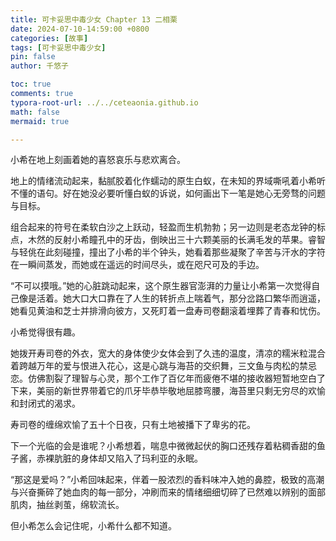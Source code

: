 ```yaml
---
title: 可卡妥思中毒少女 Chapter 13 二相栗
date: 2024-07-10-14:59:00 +0800
categories: [故事]
tags: [可卡妥思中毒少女]
pin: false
author: 千悠子

toc: true
comments: true
typora-root-url: ../../ceteaonia.github.io
math: false
mermaid: true

---
```

小希在地上刻画着她的喜怒哀乐与悲欢离合。

地上的情绪流动起来，黏腻胶着化作蠕动的原生白蚁，在未知的界域嘶吼着小希听不懂的语句。好在她没必要听懂白蚁的诉说，如何画出下一笔是她心无旁骛的问题与目标。

组合起来的符号在柔软白沙之上跃动，轻盈而生机勃勃；另一边则是老态龙钟的标点，木然的反射小希瞳孔中的牙齿，倒映出三十六颗美丽的长满毛发的苹果。睿智与轻佻在此刻碰撞，撞出了小希的半个钟头，她看着那些凝聚了辛苦与汗水的字符在一瞬间蒸发，而她或在遥远的时间尽头，或在咫尺可及的手边。

“不可以摸哦。”她的心脏跳动起来，这个原生器官澎湃的力量让小希第一次觉得自己像是活着。她大口大口靠在了人生的转折点上喘着气，那分岔路口繁华而逍遥，她看见黄油和芝士并排滑向彼方，又死盯着一盘寿司卷翻滚着埋葬了青春和忧伤。

小希觉得很有趣。

她拨开寿司卷的外衣，宽大的身体使少女体会到了久违的温度，清凉的糯米粒混合着跨越万年的爱与恨进入花心，这是心跳与海苔的交织舞，三文鱼与肉松的禁忌恋。仿佛割裂了理智与心灵，那个工作了百亿年而疲倦不堪的接收器短暂地空白了下来，美丽的新世界带着它的爪牙毕恭毕敬地屈膝弯腰，海苔里只剩无穷尽的欢愉和封闭式的渴求。

寿司卷的缠绵欢愉了五十个日夜，只有土地被播下了卑劣的花。

下一个光临的会是谁呢？小希想着，喘息中微微起伏的胸口还残存着粘稠香甜的鱼子酱，赤裸肮脏的身体却又陷入了玛利亚的永眠。

“那这是爱吗？”小希回味起来，伴着一股浓烈的香料味冲入她的鼻腔，极致的高潮与兴奋撕碎了她血肉的每一部分，冲刷而来的情绪细细切碎了已然难以辨别的面部肌肉，抽丝剥茧，绵软流长。

但小希怎么会记住呢，小希什么都不知道。